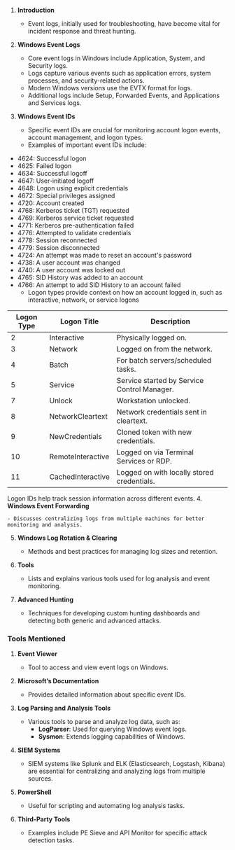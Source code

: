 
1. **Introduction**
    
    - Event logs, initially used for troubleshooting, have become vital for incident response and threat hunting.
2. **Windows Event Logs**
    
    - Core event logs in Windows include Application, System, and Security logs.
    - Logs capture various events such as application errors, system processes, and security-related actions.
    - Modern Windows versions use the EVTX format for logs.
    - Additional logs include Setup, Forwarded Events, and Applications and Services logs.
3. **Windows Event IDs**
    
    - Specific event IDs are crucial for monitoring account logon events, account management, and logon types.
    - Examples of important event IDs include:
      
- 4624: Successful logon    
- 4625: Failed logon
- 4634: Successful logoff
- 4647: User-initiated logoff
- 4648: Logon using explicit credentials
- 4672: Special privileges assigned
- 4720: Account created
- 4768: Kerberos ticket (TGT) requested
- 4769: Kerberos service ticket requested
- 4771: Kerberos pre-authentication failed
- 4776: Attempted to validate credentials
- 4778: Session reconnected
- 4779: Session disconnected
- 4724: An attempt was made to reset an account's password
- 4738: A user account was changed
- 4740: A user account was locked out
- 4765: SID History was added to an account
- 4766: An attempt to add SID History to an account failed
    - Logon types provide context on how an account logged in, such as interactive, network, or service logons
	 
|Logon Type|Logon Title|Description|
|---|---|---|
|2|Interactive|Physically logged on.|
|3|Network|Logged on from the network.|
|4|Batch|For batch servers/scheduled tasks.|
|5|Service|Service started by Service Control Manager.|
|7|Unlock|Workstation unlocked.|
|8|NetworkCleartext|Network credentials sent in cleartext.|
|9|NewCredentials|Cloned token with new credentials.|
|10|RemoteInteractive|Logged on via Terminal Services or RDP.|
|11|CachedInteractive|Logged on with locally stored credentials.|

Logon IDs help track session information across different events.
4. **Windows Event Forwarding**
    
    - Discusses centralizing logs from multiple machines for better monitoring and analysis.
5. **Windows Log Rotation & Clearing**
    
    - Methods and best practices for managing log sizes and retention.
6. **Tools**
    
    - Lists and explains various tools used for log analysis and event monitoring.
7. **Advanced Hunting**
    
    - Techniques for developing custom hunting dashboards and detecting both generic and advanced attacks.

### Tools Mentioned

1. **Event Viewer**
    
    - Tool to access and view event logs on Windows.
2. **Microsoft’s Documentation**
    
    - Provides detailed information about specific event IDs.
3. **Log Parsing and Analysis Tools**
    
    - Various tools to parse and analyze log data, such as:
        - **LogParser**: Used for querying Windows event logs.
        - **Sysmon**: Extends logging capabilities of Windows.
4. **SIEM Systems**
    
    - SIEM systems like Splunk and ELK (Elasticsearch, Logstash, Kibana) are essential for centralizing and analyzing logs from multiple sources.
5. **PowerShell**
    
    - Useful for scripting and automating log analysis tasks.
6. **Third-Party Tools**
    
    - Examples include PE Sieve and API Monitor for specific attack detection tasks.

